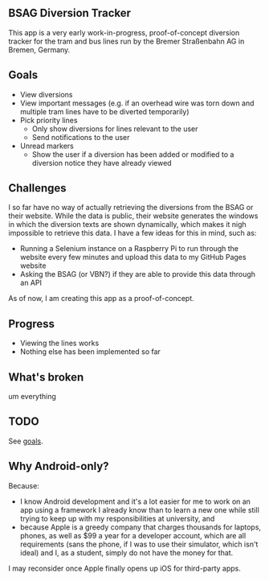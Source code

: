 ## BSAG Diversion Tracker
This app is a very early work-in-progress, proof-of-concept diversion tracker for the tram and bus lines run by the Bremer Straßenbahn AG in Bremen, Germany.

## Goals
- View diversions
- View important messages (e.g. if an overhead wire was torn down and multiple tram lines have to be diverted temporarily)
- Pick priority lines
    - Only show diversions for lines relevant to the user
    - Send notifications to the user
- Unread markers
    - Show the user if a diversion has been added or modified to a diversion notice they have already viewed

## Challenges
I so far have no way of actually retrieving the diversions from the BSAG or their website. While the data is public, their website generates the windows in which the diversion texts are shown dynamically, which makes it nigh impossible to retrieve this data. I have a few ideas for this in mind, such as:
- Running a Selenium instance on a Raspberry Pi to run through the website every few minutes and upload this data to my GitHub Pages website
- Asking the BSAG (or VBN?) if they are able to provide this data through an API

As of now, I am creating this app as a proof-of-concept.

## Progress
- Viewing the lines works
- Nothing else has been implemented so far

## What's broken
um everything

## TODO
See [goals](#Goals).

## Why Android-only?
Because:
- I know Android development and it's a lot easier for me to work on an app using a framework I already know than to learn a new one while still trying to keep up with my responsibilities at university, and
- because Apple is a greedy company that charges thousands for laptops, phones, as well as $99 a year for a developer account, which are all requirements (sans the phone, if I was to use their simulator, which isn't ideal) and I, as a student, simply do not have the money for that.

I may reconsider once Apple finally opens up iOS for third-party apps.